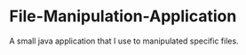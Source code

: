 # File-Manipulation-Application
 A small java application that I use to manipulated specific files. 
